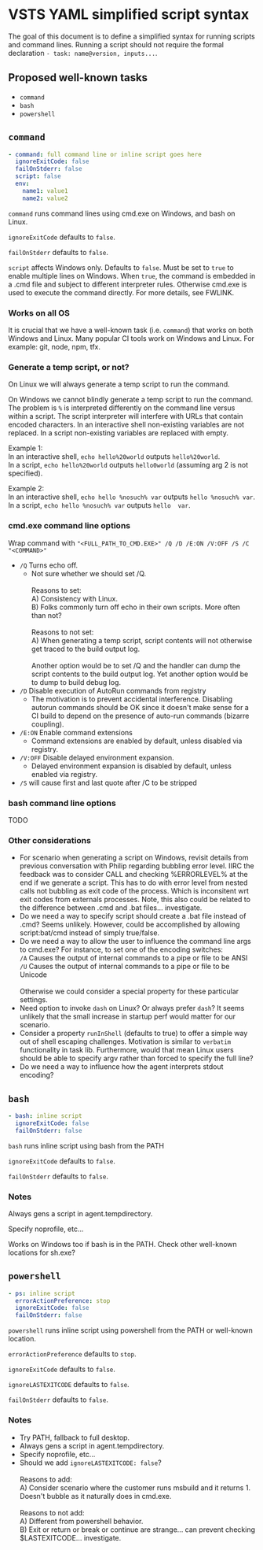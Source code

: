 # VSTS YAML simplified script syntax

The goal of this document is to define a simplified syntax for running scripts and command lines. Running a script should not require the formal declaration `- task: name@version, inputs...`.

## Proposed well-known tasks

- `command`
- `bash`
- `powershell`

## `command`

```yaml
- command: full command line or inline script goes here
  ignoreExitCode: false
  failOnStderr: false
  script: false
  env:
    name1: value1
    name2: value2
```

`command` runs command lines using cmd.exe on Windows, and bash on Linux.

`ignoreExitCode` defaults to `false`.

`failOnStderr` defaults to `false`.

`script` affects Windows only. Defaults to `false`. Must be set to `true` to enable multiple lines
on Windows. When `true`, the command is embedded in a .cmd file and subject to different interpreter
rules. Otherwise cmd.exe is used to execute the command directly. For more details, see FWLINK.

### Works on all OS

It is crucial that we have a well-known task (i.e. `command`) that works on both Windows and Linux.
Many popular CI tools work on Windows and Linux. For example: git, node, npm, tfx.

### Generate a temp script, or not?

On Linux we will always generate a temp script to run the command.

On Windows we cannot blindly generate a temp script to run the command. The problem is `%` is interpreted
differently on the command line versus within a script. The script interpreter will interfere with URLs
that contain encoded characters. In an interactive shell non-existing variables are not replaced. In a
script non-existing variables are replaced with empty.

Example 1:
<br />In an interactive shell, `echo hello%20world` outputs `hello%20world`.
<br />In a script, `echo hello%20world` outputs `hello0world` (assuming arg 2 is not specified).

Example 2:
<br />In an interactive shell, `echo hello %nosuch% var` outputs `hello %nosuch% var`.
<br />In a script, `echo hello %nosuch% var` outputs `hello  var`.

### cmd.exe command line options

Wrap command with `"<FULL_PATH_TO_CMD.EXE>" /Q /D /E:ON /V:OFF /S /C "<COMMAND>"`
- `/Q` Turns echo off.
  - Not sure whether we should set /Q.
    <br />
    <br />
    Reasons to set:
    <br />A) Consistency with Linux.
    <br />B) Folks commonly turn off echo in their own scripts. More often than not?
    <br />
    <br />
    Reasons to not set:
    <br />A) When generating a temp script, script contents will not otherwise get traced to the build output log.
    <br />
    <br />
    Another option would be to set /Q and the handler can dump the script contents to the build output log. Yet another option would be to dump to build debug log.
- `/D` Disable execution of AutoRun commands from registry
  - The motivation is to prevent accidental interference. Disabling autorun commands should
    be OK since it doesn't make sense for a CI build to depend on the presence of auto-run commands (bizarre coupling).
- `/E:ON` Enable command extensions
  - Command extensions are enabled by default, unless disabled via registry.
- `/V:OFF` Disable delayed environment expansion.
  - Delayed environment expansion is disabled by default, unless enabled via registry.
- `/S` will cause first and last quote after /C to be stripped

### bash command line options

TODO

### Other considerations

- For scenario when generating a script on Windows, revisit details from previous conversation with Philip regarding
  bubbling error level. IIRC the feedback was to consider CALL and checking %ERRORLEVEL% at the end if we generate a script.
  This has to do with error level from nested calls not bubbling as exit code of the process. Which is inconsitent
  wrt exit codes from externals processes. Note, this also could be related to the difference between .cmd and .bat files... investigate.
- Do we need a way to specify script should create a .bat file instead of .cmd? Seems unlikely. However, could be accomplished
  by allowing script:bat/cmd instead of simply true/false.
- Do we need a way to allow the user to influence the command line args to cmd.exe? For instance, to set one of the
  encoding switches:
  <br />
  `/A` Causes the output of internal commands to a pipe or file to be ANSI
  <br />
  `/U` Causes the output of internal commands to a pipe or file to be Unicode
  <br />
  <br />
  Otherwise we could consider a special property for these particular settings.
- Need option to invoke `dash` on Linux? Or always prefer `dash`? It seems unlikely that the small increase in startup
  perf would matter for our scenario.
- Consider a property `runInShell` (defaults to true) to offer a simple way out of shell escaping challenges. Motivation
  is similar to `verbatim` functionality in task lib. Furthermore, would that mean Linux users should be able to specify argv rather
  than forced to specify the full line?
- Do we need a way to influence how the agent interprets stdout encoding?

## `bash`

```yaml
- bash: inline script
  ignoreExitCode: false
  failOnStderr: false
```

`bash` runs inline script using bash from the PATH

`ignoreExitCode` defaults to `false`.

`failOnStderr` defaults to `false`.

### Notes

Always gens a script in agent.tempdirectory.

Specify noprofile, etc...

Works on Windows too if bash is in the PATH. Check other well-known locations for sh.exe?

## `powershell`

```yaml
- ps: inline script
  errorActionPreference: stop
  ignoreExitCode: false
  failOnStderr: false
```

`powershell` runs inline script using powershell from the PATH or well-known location.

`errorActionPreference` defaults to `stop`.

`ignoreExitCode` defaults to `false`.

`ignoreLASTEXITCODE` defaults to `false`.

`failOnStderr` defaults to `false`.

### Notes

- Try PATH, fallback to full desktop.
- Always gens a script in agent.tempdirectory.
- Specify noprofile, etc...
- Should we add `ignoreLASTEXITCODE: false`?
  <br />
  <br />
  Reasons to add:
  <br />A) Consider scenario where the customer runs msbuild and it returns 1. Doesn't bubble as it naturally does in cmd.exe.
  <br />
  <br />
  Reasons to not add:
  <br />A) Different from powershell behavior.
  <br />B) Exit or return or break or continue are
  strange... can prevent checking $LASTEXITCODE... investigate.
